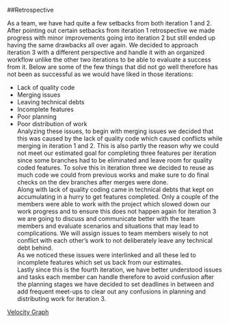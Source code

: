 ##Retrospective


As a team, we have had quite a few setbacks from both iteration 1 and 2. After pointing out certain setbacks from iteration 1 retrospective we made progress with minor improvements going into iteration 2 but still ended up having the same drawbacks all over again. We decided to approach iteration 3 with a different perspective and handle it with an organized workflow unlike the other two iterations to be able to evaluate a success from it. Below are some of the few things that did not go well therefore has not been as successful as we would have liked in those iterations:
-	Lack of quality code
-	Merging issues
-	Leaving technical debts
-	Incomplete features
-	Poor planning
-	Poor distribution of work<br>
Analyzing these issues, to begin with merging issues we decided that this was caused by the lack of quality code which caused conflicts while merging in iteration 1 and 2. This is also partly the reason why we could not meet our estimated goal for completing three features per iteration since some branches had to be eliminated and leave room for quality coded features. To solve this in iteration three we decided to reuse as much code we could from previous works and make sure to do final checks on the dev branches after merges were done.<br>
Along with lack of quality coding came in technical debts that kept on accumulating in a hurry to get features completed. Only a couple of the members were able to work with the project which slowed down our work progress and to ensure this does not happen again for iteration 3 we are going to discuss and communicate better with the team members and evaluate scenarios and situations that may lead to complications. We will assign issues to team members wisely to not conflict with each other’s work to not deliberately leave any technical debt behind.<br>
As we noticed these issues were interlinked and all these led to incomplete features which set us back from our estimates.<br>
Lastly since this is the fourth iteration, we have better understood issues and tasks each member can handle therefore to avoid confusion after the planning stages we have decided to set deadlines in between and add frequent meet-ups to clear out any confusions in planning and distributing work for iteration 3.

[Velocity Graph](./Velocity_Graph.png)